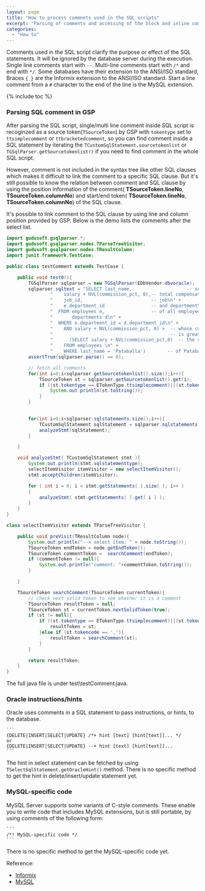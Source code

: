 ```yaml
---
layout: page
title: "How to process commnets used in the SQL scripts"
excerpt: "Parsing of comments and accessing of the block and inline comments of a SQL script"
categories:
  - "How to"
---
```


Comments used in the SQL script clarify the purpose or effect of the SQL statements. It will be ignored by the database server during the execution.
Single line comments start with `--`. Multi-line comments start with `/*` and end with `*/`. Some databases have their extension to the ANSI/ISO standard,
Braces `{ }` are the Informix extension to the ANSI/ISO standard. Start a line comment from a `#` character to the end of the line is the MySQL extension.

{% include toc %}
	
### Parsing SQL comment in GSP

After parsing the SQL script, single/multi line comment inside SQL script is recoginzed as a source token(`TSourceToken`) by GSP 
with `tokentype` set to `ttsimplecomment` or `ttbracketedcomment`, 
so you can find comment inside a SQL statement by iterating the `TCustomSqlStatement.sourcetokenlist` or `TGSqlParser.getSourcetokenlist()` 
if you need to find comment in the whole SQL script.

However, comment is not included in the syntax tree like other SQL clauses which makes it difficult to link the comment to a specific SQL clause. 
But it's still possible to know the relation between comment and SQL clause by using the position information 
of the comment( __TSourceToken.lineNo__,  __TSourceToken.columnNo__) and  start/end token( __TSourceToken.lineNo__,  __TSourceToken.columnNo__) of the SQL clause.

It's possible to link comment to the SQL clause by using line and column position provided by GSP. Below is the demo lists the comments after the select list.


```java
import gudusoft.gsqlparser.*;
import gudusoft.gsqlparser.nodes.TParseTreeVisitor;
import gudusoft.gsqlparser.nodes.TResultColumn;
import junit.framework.TestCase;

public class testComment extends TestCase {

	public void test0(){
		TGSqlParser sqlparser = new TGSqlParser(EDbVendor.dbvoracle);
		sqlparser.sqltext = "SELECT last_name,                    -- select the name\n" +
				"    salary + NVL(commission_pct, 0),-- total compensation\n" +
				"    job_id,                         -- job\n" +
				"    e.department_id                 -- and department\n" +
				"  FROM employees e,                 -- of all employees\n" +
				"       departments d\n" +
				"  WHERE e.department_id = d.department_id\n" +
				"    AND salary + NVL(commission_pct, 0) >  -- whose compensation \n" +
				"                                           -- is greater than\n" +
				"      (SELECT salary + NVL(commission_pct,0)  -- the compensation\n" +
				"    FROM employees \n" +
				"    WHERE last_name = 'Pataballa')        -- of Pataballa.";
		assertTrue(sqlparser.parse() == 0);

		// fetch all comments
		for(int i=0;i<sqlparser.getSourcetokenlist().size();i++){
			TSourceToken st = sqlparser.getSourcetokenlist().get(i);
			if ((st.tokentype == ETokenType.ttsimplecomment)||(st.tokentype == ETokenType.ttbracketedcomment)){
				System.out.println(st.toString());
			}
		}

		
		for(int i=0;i<sqlparser.sqlstatements.size();i++){
			TCustomSqlStatement sqlStatement = sqlparser.sqlstatements.get(i);
			analyzeStmt(sqlStatement);
		}

	}

	void analyzeStmt( TCustomSqlStatement stmt ){
		System.out.println(stmt.sqlstatementtype);
		selectItemVisitor itemVisitor = new selectItemVisitor();
		stmt.acceptChildren(itemVisitor);

		for ( int i = 0; i < stmt.getStatements( ).size( ); i++ )
		{
			analyzeStmt( stmt.getStatements( ).get( i ) );
		}
	}
}

class selectItemVisitor extends TParseTreeVisitor {

	public void preVisit(TResultColumn node){
		System.out.println("--> select item: " + node.toString());
		TSourceToken endToken = node.getEndToken();
		TSourceToken commentToken =  searchComment(endToken);
		if (commentToken != null){
			System.out.println("comment: "+commentToken.toString());
		}

	}

	TSourceToken searchComment(TSourceToken currentToken){
		// check next solid token to see whether it is a comment
		TSourceToken resultToken = null;
		TSourceToken st = currentToken.nextSolidToken(true);
		if (st != null){
			if ((st.tokentype == ETokenType.ttsimplecomment)||(st.tokentype == ETokenType.ttbracketedcomment)){
				resultToken = st;
			}else if (st.tokencode == ','){
				resultToken = searchComment(st);
			}
		}

		return resultToken;
	}
}
```

The full java file is under test\testComment.java. 

### Oracle instructions/hints

Oracle uses comments in a SQL statement to pass instructions, or hints, to the database.
	
	```
	{DELETE|INSERT|SELECT|UPDATE} /*+ hint [text] [hint[text]]... */
	or
	{DELETE|INSERT|SELECT|UPDATE} --+ hint [text] [hint[text]]...
	```

The hint in select statement can be fetched by using `TSelectSqlStatement.getOracleHint()` method. There is no specific method to get the hint in delete/insert/update statement yet.
	
### MySQL-specific code

MySQL Server supports some variants of C-style comments. These enable you to write code that includes MySQL extensions, but is still portable, by using comments of the following form:

	```
	/*! MySQL-specific code */ 
	```

There is no specific method to get the MySQL-specific code yet.	
	
	
Reference:
* [Informix](https://www.ibm.com/support/knowledgecenter/en/SSGU8G_12.1.0/com.ibm.sqls.doc/ids_sqs_0210.htm)
* [MySQL](https://dev.mysql.com/doc/refman/8.0/en/comments.html)

 
 